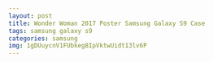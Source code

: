 ```yaml
---
layout: post
title: Wonder Woman 2017 Poster Samsung Galaxy S9 Case
tags: samsung galaxy s9
categories: samsung
img: 1gDUuycnV1FUbkeg8IpVktwUidt13lv6P
---
```

